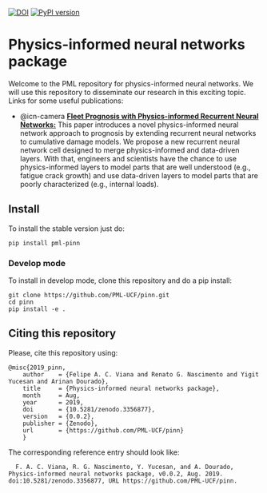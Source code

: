 [![DOI](https://zenodo.org/badge/165746996.svg)](https://zenodo.org/badge/latestdoi/165746996)
[![PyPI version](https://badge.fury.io/py/pml-pinn.svg)](https://badge.fury.io/py/pml-pinn)
# Physics-informed neural networks package
Welcome to the PML repository for physics-informed neural networks. We will use this repository to disseminate our research in this exciting topic. Links for some useful publications:
* @icn-camera [**Fleet Prognosis with Physics-informed Recurrent Neural Networks:**](https://arxiv.org/abs/1901.05512) This paper introduces a novel physics-informed neural network approach to prognosis by extending recurrent neural networks to cumulative damage models. We propose a new recurrent neural network cell designed to merge physics-informed and data-driven layers. With that, engineers and scientists have the chance to use physics-informed layers to model parts that are well understood (e.g., fatigue crack growth) and use data-driven layers to model parts that are poorly characterized (e.g., internal loads).

## Install

To install the stable version just do:
```
pip install pml-pinn
```

### Develop mode

To install in develop mode, clone this repository and do a pip install:
```
git clone https://github.com/PML-UCF/pinn.git
cd pinn
pip install -e .
```

## Citing this repository

Please, cite this repository using: 

    @misc{2019_pinn,
        author    = {Felipe A. C. Viana and Renato G. Nascimento and Yigit Yucesan and Arinan Dourado},
        title     = {Physics-informed neural networks package},
        month     = Aug,
        year      = 2019,
        doi       = {10.5281/zenodo.3356877},
        version   = {0.0.2},
        publisher = {Zenodo},
        url       = {https://github.com/PML-UCF/pinn}
        }
  The corresponding reference entry should look like:

      F. A. C. Viana, R. G. Nascimento, Y. Yucesan, and A. Dourado, Physics-informed neural networks package, v0.0.2, Aug. 2019. doi:10.5281/zenodo.3356877, URL https://github.com/PML-UCF/pinn.
